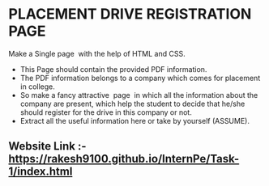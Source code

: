 # PLACEMENT DRIVE REGISTRATION PAGE

Make a Single page  with the help of HTML and CSS.

- This Page should contain the provided PDF information.
- The PDF information belongs to a company which comes for placement in college.
- So make a fancy attractive  page  in which all the information about the company are present, which help the student to decide that he/she should register for the drive in this company or not.
- Extract all the useful information here or take by yourself (ASSUME).

## Website Link :- <https://rakesh9100.github.io/InternPe/Task-1/index.html>
